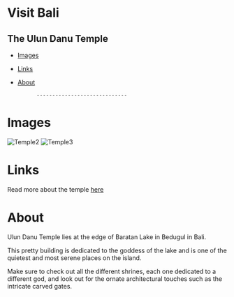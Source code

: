 # Visit Bali
## The Ulun Danu Temple

- [Images](#Images)
- [Links](#Links)
- [About](#About)
            
            -----------------------------

# Images
![Temple2](https://d1bv4heaa2n05k.cloudfront.net/user-images/1476353503275/shutterstock-302143586_main_1476353507643.jpeg)
![Temple3](https://encrypted-tbn0.gstatic.com/images?q=tbn:ANd9GcRXRBV_zJEvBIQw8BO06v56dr9z3uP1Bt7T4A&usqp=CAU)

# Links
Read more about the temple [here](https://www.indonesia.travel/de/en/destinations/bali-nusa-tenggara/bali/ulun-danu-beratan)

# About
Ulun Danu Temple lies at the edge of Baratan Lake in Bedugul in Bali.

This pretty building is dedicated to the goddess of the lake and is one of the quietest and most serene places on the island.

Make sure to check out all the different shrines, each one dedicated to a different god, and look out for the ornate architectural touches such as the intricate carved gates.
